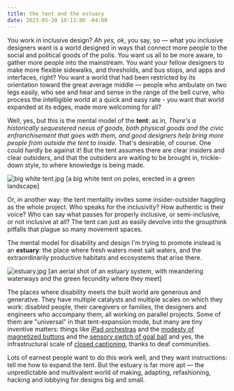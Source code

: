 ```yaml
---
title: the tent and the estuary
date: 2023-05-30 10:13:00 -04:00
---
```


You work in inclusive design? *Ah yes, ok*, you say, so — what you inclusive designers want is a world designed in ways that connect more people to the social and political goods of the polis. You want us all to be more aware, to gather more people into the mainstream. You want your fellow designers to make more flexible sidewalks, and thresholds, and bus stops, and apps and interfaces, right? You want a world that had been restricted by its orientation toward the great average middle — people who ambulate on two legs easily, who see and hear and sense in the range of the bell curve, who process the intelligible world at a quick and easy rate - you want that world expanded at its edges, made more welcoming for all?

Well, yes, but this is the mental model of the **tent**: as in, *There's a historically sequestered nexus of goods, both physical goods and the civic enfranchisement that goes with them, and good designers help bring more people from outside the tent to inside.* That's desirable, of course. One could hardly be against it! But the tent assumes there are clear insiders and clear outsiders, and that the outsiders are waiting to be brought in, trickle-down style, to where knowledge is being made.
>
![big white tent.jpg](/uploads/big%20white%20tent.jpg)
[a big white tent on poles, erected in a green landscape]

Or, in another way: the tent mentality invites some insider-outsider haggling as the whole project. Who speaks for the inclusivity? How authentic is their voice? Who can say what passes for properly inclusive, or semi-inclusive, or not inclusive at all? The tent can just as easily devolve into the groupthink pitfalls that plague so many movement spaces.

The mental model for disability and design I'm trying to promote instead is an **estuary**: the place where fresh waters meet salt waters, and the extraordinarily productive habitats and ecosystems that arise there. 

![estuary.jpg](/uploads/estuary.jpg)
[an aerial shot of an estuary system, with meandering waterways and the green fecundity where they meet]

The places where disability meets the built world are generous and generative. They have multiple catalysts and multiple scales on which they work: disabled people, their caregivers or families, the designers and engineers who accompany them, all working on parallel projects. Some of them are "universal" in that tent-expansion mode, but many are tiny inventive matters: things like [iPad orchestras](https://www.fastcompany.com/3004039/how-ipads-bob-marleys-one-love-help-these-autistic-high-schoolers-make-sweet-music) and the [modesty of magnetized buttons](https://magnaready.com/)  and the [sensory switch of goal ball](https://en.wikipedia.org/wiki/Goalball) and yes, the infrastructural scale of [closed captioning](https://www.ncicap.org/history-of-cc), thanks to deaf communities.

Lots of earnest people want to do this work well, and they want instructions: tell me how to expand the tent. But the estuary is far more apt — the unpredictable and multivalent world of making, adapting, refashioning, hacking and lobbying for designs big and small.

